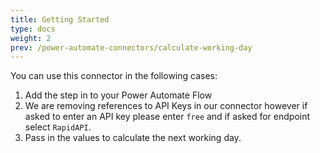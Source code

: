 ```yaml
---
title: Getting Started
type: docs
weight: 2
prev: /power-automate-connectors/calculate-working-day
---
```

You can use this connector in the following cases:
1. Add the step in to your Power Automate Flow
2. We are removing references to API Keys in our connector however if asked to enter an API key please enter `free` and if asked for endpoint select `RapidAPI`.
3. Pass in the values to calculate the next working day.

